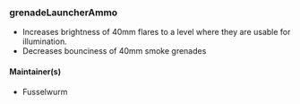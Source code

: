 ### grenadeLauncherAmmo

* Increases brightness of 40mm flares to a level where they are usable for illumination.
* Decreases bounciness of 40mm smoke grenades

#### Maintainer(s)

* Fusselwurm
